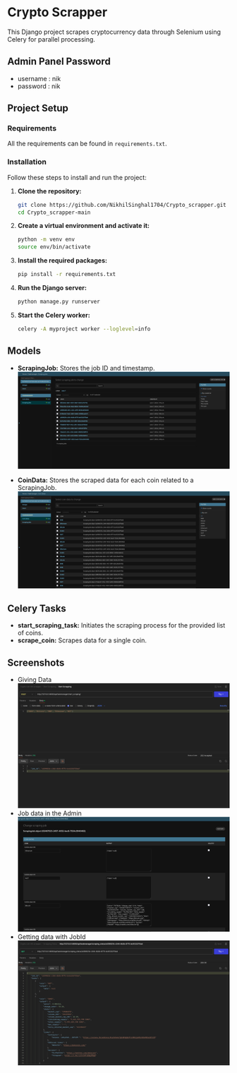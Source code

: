 # Crypto Scrapper 

This Django project scrapes cryptocurrency data through Selenium using Celery for parallel processing.

## Admin Panel Password
 - username : nik
 - password : nik

## Project Setup 

### Requirements 

All the requirements can be found in `requirements.txt`.

### Installation 

Follow these steps to install and run the project:

1. **Clone the repository:**
    ```bash
    git clone https://github.com/NikhilSinghal1704/Crypto_scrapper.git
    cd Crypto_scrapper-main
    ```

2. **Create a virtual environment and activate it:**
    ```bash
    python -m venv env
    source env/bin/activate
    ```

3. **Install the required packages:**
    ```bash
    pip install -r requirements.txt
    ```

4. **Run the Django server:**
    ```bash
    python manage.py runserver
    ```

5. **Start the Celery worker:**
    ```bash
    celery -A myproject worker --loglevel=info
    ```

## Models

- **ScrapingJob:** Stores the job ID and timestamp.
    ![Admin](https://github.com/NikhilSinghal1704/Crypto_scrapper/blob/main/Screenshots/job_table.png)

- **CoinData:** Stores the scraped data for each coin related to a ScrapingJob.
    ![Admin](https://github.com/NikhilSinghal1704/Crypto_scrapper/blob/main/Screenshots/Coin_table.png)

## Celery Tasks

- **start_scraping_task:** Initiates the scraping process for the provided list of coins.
- **scrape_coin:** Scrapes data for a single coin.

## Screenshots
 - Giving Data
    ![Postman Start Scrapping](https://github.com/NikhilSinghal1704/Crypto_scrapper/blob/main/Screenshots/postman_start_scrapping.png)
 - Job data in the Admin
    ![Admin](https://github.com/NikhilSinghal1704/Crypto_scrapper/blob/main/Screenshots/admin.png)
 - Getting data with JobId
    ![Postman Scrapping Status](https://github.com/NikhilSinghal1704/Crypto_scrapper/blob/main/Screenshots/postman_scrapping_status.png)
